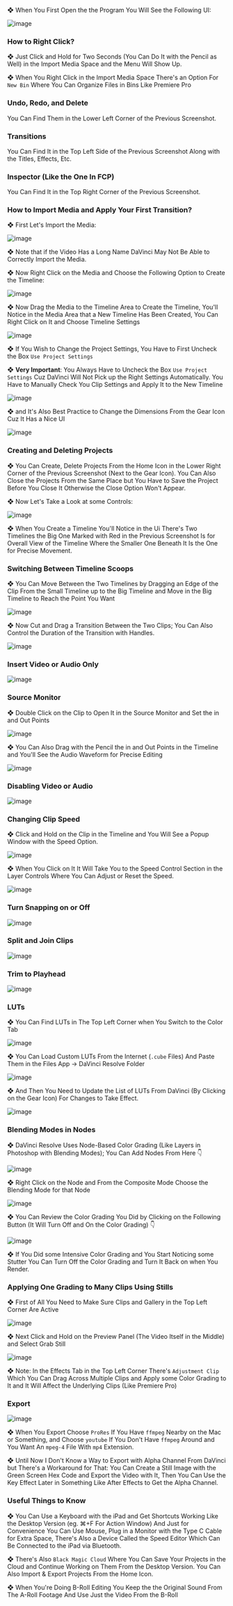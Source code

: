 ❖ When You First Open the the Program You Will See the Following UI: 

![image](UI.jpeg)

### How to Right Click? 

❖ Just Click and Hold for Two Seconds (You Can Do It with the Pencil as Well) in the Import Media Space and the Menu Will Show Up. 

❖ When You Right Click in the Import Media Space There's an Option For `New Bin` Where You Can Organize Files in Bins Like Premiere Pro

### Undo, Redo, and Delete

You Can Find Them in the Lower Left Corner of the Previous Screenshot.

### Transitions

You Can Find It in the Top Left Side of the Previous Screenshot Along with the Titles, Effects, Etc.

### Inspector (Like the One In FCP)

You Can Find It in the Top Right Corner of the Previous Screenshot. 


### How to Import Media and Apply Your First Transition? 

❖ First Let's Import the Media: 

![image](Import-Media.jpeg)

❖ Note that if the Video Has a Long Name DaVinci May Not Be Able to Correctly Import the Media.

❖ Now Right Click on the Media and Choose the Following Option to Create the Timeline:

![image](creatingTimelineFromClip.jpeg)

❖ Now Drag the Media to the Timeline Area to Create the Timeline, You'll Notice in the Media Area that a New Timeline Has Been Created, You Can Right Click on It and Choose Timeline Settings

![image](timelineSettings.jpeg)

❖ If You Wish to Change the Project Settings, You Have to First Uncheck the Box `Use Project Settings` 

❖ **Very Important**: You Always Have to Uncheck the Box `Use Project Settings` Cuz DaVinci Will Not Pick up the Right Settings Automatically. You Have to Manually Check You Clip Settings and Apply It to the New Timeline

![image](clipAttributes.jpeg)

❖ and It's Also Best Practice to Change the Dimensions From the Gear Icon Cuz It Has a Nice UI

![image](settingDimentions.jpeg)

### Creating and Deleting Projects

❖ You Can Create, Delete Projects From the Home Icon in the Lower Right Corner of the Previous Screenshot (Next to the Gear Icon). You Can Also Close the Projects From the Same Place but You Have to Save the Project Before You Close It Otherwise the Close Option Won't Appear.

❖ Now Let's Take a Look at some Controls: 

![image](someControls.jpeg)

❖ When You Create a Timeline You'll Notice in the Ui There's Two Timelines the Big One Marked with Red in the Previous Screenshot Is for Overall View of the Timeline Where the Smaller One Beneath It Is the One for Precise Movement.

### Switching Between Timeline Scoops

❖ You Can Move Between the Two Timelines by Dragging an Edge of the Clip From the Small Timeline up to the Big Timeline and Move in the Big Timeline to Reach the Point You Want

![image](switchingTimelineScoops.gif)


❖ Now Cut and Drag a Transition Between the Two Clips; You Can Also Control the Duration of the Transition with Handles. 

![image](controlTransitionDurationWithHandles.jpeg)

### Insert Video or Audio Only

![image](insertVideoOrAudioOnly.jpeg)


### Source Monitor

❖ Double Click on the Clip to Open It in the Source Monitor and Set the in and Out Points

![image](sourceMonitor.jpeg)

❖ You Can Also Drag with the Pencil the in and Out Points in the Timeline and You'll See the Audio Waveform for Precise Editing

![image](dragWithThePencil.jpeg)

### Disabling Video or Audio

![image](diableVideoOrAudio.jpeg)


### Changing Clip Speed

❖ Click and Hold on the Clip in the Timeline and You Will See a Popup Window with the Speed Option.

![image](changeSpeed.jpeg)

❖ When You Click on It It Will Take You to the Speed Control Section in the Layer Controls Where You Can Adjust or Reset the Speed. 

![image](speedControls.jpeg)


### Turn Snapping on or Off

![image](turnSnappingOnOrOff.jpeg)


### Split and Join Clips

![image](splitAndJoinClips.jpeg)

### Trim to Playhead

![image](trimToPlayhead.jpeg)


### LUTs

❖ You Can Find LUTs in The Top Left Corner when You Switch to the Color Tab 

![image](Luts.jpeg)

❖ You Can Load Custom LUTs From the Internet (`.cube` Files) And Paste Them in the Files App → DaVinci Resolve Folder

![image](daVinciFolder.jpeg)


❖ And Then You Need to Update the List of LUTs From DaVinci (By Clicking on the Gear Icon) For Changes to Take Effect. 

![image](updateList.jpeg)


### Blending Modes in Nodes

❖ DaVinci Resolve Uses Node-Based Color Grading (Like Layers in Photoshop with Blending Modes); You Can Add Nodes From Here 👇

![image](addingNodes.jpeg)


❖ Right Click on the Node and From the Composite Mode Choose the Blending Mode for that Node

![image](blendingModes.jpeg)


❖ You Can Review the Color Grading You Did by Clicking on the Following Button (It Will Turn Off and On the Color Grading) 👇

![image](showOrHideColorGrading.jpeg)

❖ If You Did some Intensive Color Grading and You Start Noticing some Stutter You Can Turn Off the Color Grading and Turn It Back on when You Render.

### Applying One Grading to Many Clips Using Stills

❖ First of All You Need to Make Sure Clips and Gallery in the Top Left Corner Are Active

![image](grabStill_1.jpeg)

❖ Next Click and Hold on the Preview Panel (The Video Itself in the Middle) and Select Grab Still

![image](grabStill_2.jpeg)

❖ Note: In the Effects Tab in the Top Left Corner There's `Adjustment Clip` Which You Can Drag Across Multiple Clips and Apply some Color Grading to It and It Will Affect the Underlying Clips (Like Premiere Pro)

### Export

![image](Export.png)

❖ When You Export Choose `ProRes` If You Have `ffmpeg` Nearby on the Mac or Something, and Choose `youtube` If You Don't Have `ffmpeg` Around and You Want An `mpeg-4` File With `mp4` Extension.

❖ Until Now I Don't Know a Way to Export with Alpha Channel From DaVinci but There's a Workaround for That: You Can Create a Still Image with the Green Screen Hex Code and Export the Video with It, Then You Can Use the Key Effect Later in Something Like After Effects to Get the Alpha Channel.



### Useful Things to Know

❖ You Can Use a Keyboard with the iPad and Get Shortcuts Working Like the Desktop Version (eg. ⌘+F For Action Window) And Just for Convenience You Can Use Mouse, Plug in a Monitor with the Type C Cable for Extra Space, There's Also a Device Called the Speed Editor Which Can Be Connected to the iPad via Bluetooth.

❖ There's Also `Black Magic Cloud` Where You Can Save Your Projects in the Cloud and Continue Working on Them From the Desktop Version. You Can Also Import & Export Projects From the Home Icon.

❖ When You're Doing B-Roll Editing You Keep the the Original Sound From The A-Roll Footage And Use Just the Video From the B-Roll

